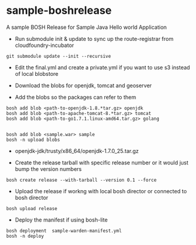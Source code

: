# sample-boshrelease

A sample BOSH Release for Sample Java Hello world Application

* Run submodule init & update to sync up the route-registrar from cloudfoundry-incubator
```
git submodule update --init --recursive
```

* Edit the final.yml and create a private.yml if you want to use s3 instead of local blobstore

* Download the blobs for openjdk, tomcat and geoserver

* Add the blobs so the packages can refer to them
```
bosh add blob <path-to-openjdk-1.8.*tar.gz> openjdk
bosh add blob <path-to-apache-tomcat-8.*tar.gz> tomcat
bosh add blob <path-to-go1.7.1.linux-amd64.tar.gz> golang


bosh add blob <sample.war> sample
bosh -n upload blobs
```

* openjdk-jdk/trusty/x86_64/openjdk-1.7.0_25.tar.gz

* Create the release tarball with specific release number or it would just bump the version numbers
```
bosh create release --with-tarball --version 0.1 --force
```

* Upload the release if workng with local bosh director or connected to bosh director
```
bosh upload release
```

* Deploy the manifest if using bosh-lite
```
bosh deployment  sample-warden-manifest.yml
bosh -n deploy
```
